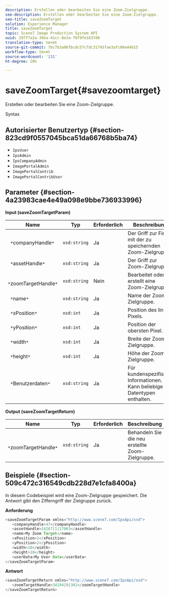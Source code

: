 ```yaml
---
description: Erstellen oder bearbeiten Sie eine Zoom-Zielgruppe.
seo-description: Erstellen oder bearbeiten Sie eine Zoom-Zielgruppe.
seo-title: saveZoomTarget
solution: Experience Manager
title: saveZoomTarget
topic: Scene7 Image Production System API
uuid: 197f7a2a-39ea-41cc-8e3a-76f9fe1b37d0
translation-type: tm+mt
source-git-commit: 7bc7b3a86fbcdc57cfdc31745fae3afc06e44b15
workflow-type: tm+mt
source-wordcount: '131'
ht-degree: 20%

---
```



# saveZoomTarget{#savezoomtarget}

Erstellen oder bearbeiten Sie eine Zoom-Zielgruppe.

Syntax

## Autorisierter Benutzertyp {#section-823cd9f0557045bca51da66768b5ba74}

* `IpsUser`
* `IpsAdmin`
* `IpsCompanyAdmin`
* `ImagePortalAdmin`
* `ImagePortalContrib`
* `ImagePortalContribUser`

## Parameter {#section-4a23983cae4e49a098e9bbe736933996}

**Input (saveZoomTargetParam)**

| Name | Typ | Erforderlich | Beschreibung |
|---|---|---|---|
| ` *`companyHandle`*` | `xsd:string` | Ja | Der Griff zur Firma mit der zu speichernden Zoom-Zielgruppe. |
| ` *`assetHandle`*` | `xsd:string` | Ja | Der Griff zur Zoom-Zielgruppe. |
| ` *`zoomTargetHandle`*` | `xsd:string` | Nein | Bearbeitet oder erstellt eine Zoom-Zielgruppe. |
| ` *`name`*` | `xsd:string` | Ja | Name der Zoom-Zielgruppe. |
| ` *`xPosition`*` | `xsd:int` | Ja | Position des linken Pixels. |
| ` *`yPosition`*` | `xsd:int` | Ja | Position der obersten Pixel. |
| ` *`width`*` | `xsd:int` | Ja | Breite der Zoom-Zielgruppe. |
| ` *`height`*` | `xsd:int` | Ja | Höhe der Zoom-Zielgruppe. |
| ` *`Benutzerdaten`*` | `xsd:string` | Ja | Für kundenspezifische Informationen. Kann beliebige Datentypen enthalten. |

**Output (saveZoomTargetReturn)**

| Name | Typ | Erforderlich | Beschreibung |
|---|---|---|---|
| ` *`zoomTargetHandle`*` | `xsd:string` | Ja | Behandeln Sie die neu erstellte Zoom-Zielgruppe. |

## Beispiele {#section-509c472c316549cdb228d7e1cfa8400a}

In diesem Codebeispiel wird eine Zoom-Zielgruppe gespeichert. Die Antwort gibt den Zifferngriff der Zielgruppe zurück.

**Anforderung**

```java
<saveZoomTargetParam xmlns="http://www.scene7.com/IpsApi/xsd">
   <companyHandle>47</companyHandle>
   <assetHandle>24267|1|17063</assetHandle>
   <name>My Zoom Target</name>
   <xPosition>2</xPosition>
   <yPosition>2</yPosition>
   <width>10</width>
   <height>10</height>
   <userData>My User Data</userData>
</saveZoomTargetParam>
```

**Antwort**

```java
<saveZoomTargetReturn xmlns="http://www.scene7.com/IpsApi/xsd">
   <zoomTargetHandle>34194|9|301</zoomTargetHandle>
</saveZoomTargetReturn>
```

